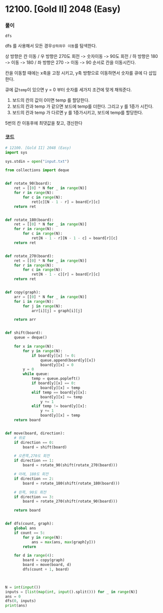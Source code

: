 # 12100. [Gold II] 2048 (Easy)

### 풀이

`dfs` 

dfs 를 사용해서 모든 경우`상하좌우 이동`를 탐색한다.

상 방향은 칸 이동 / 우 방향은 270도 회전 -> 숫자이동 -> 90도 회전 / 하 방향은 180 -> 이동 -> 180 / 좌 방향은 270 -> 이동 -> 90 순서로 칸을 이동시킨다.

칸을 이동할 때에는 x축을 고정 시키고, y축 방향으로 이동하면서 숫자를 큐에 다 삽입한다.

큐에 값`temp`이 있으면 y = 0 부터 숫자를 세가지 조건에 맞게 채워준다.

1. 보드의 칸의 값이 0이면 temp 를 할당한다.
2. 보드의 칸과 temp 가 같으면 보드에 temp를 더한다. 그리고 y 를 1증가 시킨다.
3. 보드의 칸과 temp 가 다르면 y 를 1증가시키고, 보드에 temp를 할당한다.

5번의 칸 이동후에 최댓값을 찾고, 갱신한다

### 코드

```python
# 12100. [Gold II] 2048 (Easy)
import sys

sys.stdin = open("input.txt")

from collections import deque


def rotate_90(board):
	ret = [[0] * N for _ in range(N)]
	for r in range(N):
		for c in range(N):
			ret[c][N - 1 - r] = board[r][c]
	return ret


def rotate_180(board):
	ret = [[0] * N for _ in range(N)]
	for r in range(N):
		for c in range(N):
			ret[N - 1 - r][N - 1 - c] = board[r][c]
	return ret


def rotate_270(board):
	ret = [[0] * N for _ in range(N)]
	for r in range(N):
		for c in range(N):
			ret[N - 1 - c][r] = board[r][c]
	return ret


def copy(graph):
	arr = [[0] * N for _ in range(N)]
	for i in range(N):
		for j in range(N):
			arr[i][j] = graph[i][j]

	return arr


def shift(board):
	queue = deque()

	for x in range(N):
		for y in range(N):
			if board[y][x] != 0:
				queue.append(board[y][x])
				board[y][x] = 0
		y = 0
		while queue:
			temp = queue.popleft()
			if board[y][x] == 0:
				board[y][x] = temp
			elif temp == board[y][x]:
				board[y][x] += temp
				y += 1
			elif temp != board[y][x]:
				y += 1
				board[y][x] = temp
	return board


def move(board, direction):
	# 위로
	if direction == 0:
		board = shift(board)

	# 오른쪽,270도 회전
	if direction == 1:
		board = rotate_90(shift(rotate_270(board)))

	# 아래, 180도 회전
	if direction == 2:
		board = rotate_180(shift(rotate_180(board)))

	# 왼쪽, 90도 회전
	if direction == 3:
		board = rotate_270(shift(rotate_90(board)))

	return board


def dfs(count, graph):
	global ans
	if count == 5:
		for y in range(N):
			ans = max(ans, max(graph[y]))
		return

	for d in range(4):
		board = copy(graph)
		board = move(board, d)
		dfs(count + 1, board)
 


N = int(input())
inputs = [list(map(int, input().split())) for _ in range(N)]
ans = 0
dfs(0, inputs)
print(ans)

```


